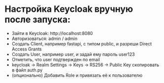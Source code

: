 # Настройка Keycloak вручную после запуска:

- Зайти в Keycloak: http://localhost:8080
- Авторизоваться: admin / admin
- Создать Client, например fastapi, с типом public, и разреши Direct Access Grants
- Создать User, например user, и задай ему пароль user123
- Отметить, что user подтвержден по email
- keycloak -> Realm Settings -> Keys -> RS256 -> Public Key скопировать в файл auth.py
- (опционально) Добавить Role и привязать её к пользователю